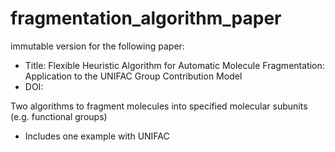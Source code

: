 # fragmentation_algorithm_paper
immutable version for the following paper:
- Title: Flexible Heuristic Algorithm for Automatic Molecule Fragmentation: Application to the UNIFAC Group Contribution Model
- DOI: 


Two algorithms to fragment molecules into specified molecular subunits (e.g. functional groups)
- Includes one example with UNIFAC

